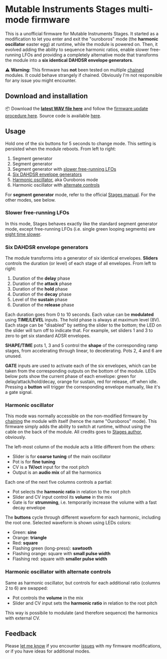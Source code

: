 Mutable Instruments Stages multi-mode firmware
==============================================

This is a unofficial firmware for Mutable Instruments Stages. It started as a modification to let you enter and exit the "ouroboros" mode (the **harmonic oscillator** easter egg) at runtime, while the module is powered on. Then, it evolved adding the ability to sequence harmonic ratios, enable slower free-running LFOs and providing a completely alternative mode that transforms the module into a **six identical DAHDSR envelope generators**.

⚠️ **Warning:** This firmware has **not** been tested on multiple [chained][1] modules. It could behave strangely if chained. Obviously I'm not responsible for any issue you might encounter.

[1]: https://mutable-instruments.net/modules/stages/manual/#chaining-modules


Download and installation
-------------------------

📦 Download the **[latest WAV file here][2]** and follow the [firmware update procedure here][3]. Source code is available [here][8].

[2]: https://github.com/joeSeggiola/eurorack/releases/latest
[3]: https://mutable-instruments.net/modules/stages/manual/#firmware
[8]: https://github.com/joeSeggiola/eurorack/tree/stages-multi/stages


Usage
-----

Hold one of the six buttons for 5 seconds to change mode. This setting is persisted when the module reboots. From left to right:

1. Segment generator
2. Segment generator
3. Segment generator with [slower free-running LFOs](#slower-free-running-lfos)
4. [Six DAHDSR envelope generators](#six-dahdsr-envelope-generators)
5. [Harmonic oscillator](#harmonic-oscillator), aka Ouroboros mode
6. Harmonic oscillator with [alternate controls](#harmonic-oscillator-with-alternate-controls)

For **segment generator** mode, refer to the official [Stages manual][4]. For the other modes, see below.

[4]: https://mutable-instruments.net/modules/stages/manual/


### Slower free-running LFOs

In this mode, Stages behaves exactly like the standard segment generator mode, except free-running LFOs (i.e. single green looping segments) are [eight time slower][5].

[5]: https://forum.mutable-instruments.net/t/stages/13643/54


### Six DAHDSR envelope generators

The module transforms into a generator of six identical envelopes. **Sliders** controls the duration (or level) of each stage of all envelopes. From left to right:

1. Duration of the **delay** phase
2. Duration of the **attack** phase
3. Duration of the **hold** phase
4. Duration of the **decay** phase
5. Level of the **sustain** phase
6. Duration of the **release** phase

Each duration goes from 0 to 10 seconds. Each value can be **modulated** using **TIME/LEVEL** inputs. The hold phase is always at maximum level (8V). Each stage can be "disabled" by setting the slider to the bottom; the LED on the slider will turn off to indicate that. For example, set sliders 1 and 3 to zero to get six standard ADSR envelopes.

**SHAPE/TIME** pots 1, 3 and 5 control the **shape** of the corresponding ramp stages, from accelerating through linear, to decelerating. Pots 2, 4 and 6 are unused.

**GATE** inputs are used to activate each of the six envelopes, which can be taken from the corresponding outputs on the bottom of the module. LEDs below pots show the current phase of each envelope: green for delay/attack/hold/decay, orange for sustain, red for release, off when idle. Pressing a **button** will trigger the corresponding envelope manually, like it's a gate signal.


### Harmonic oscillator

This mode was normally accessible on the non-modified firmware by [chaining][1] the module with itself (hence the name "Ouroboros" mode). This firmware simply adds the ability to switch at runtime, without using the cable on the back of the module. All credits goes to [Stages author][9], obviously.

[9]: https://github.com/pichenettes

The left-most column of the module acts a little different from the others:

- Slider is for **coarse tuning** of the main oscillator
- Pot is for **fine tuning**
- CV is a **1V/oct** input for the root pitch
- Output is an **audio mix** of all the harmonics

Each one of the next five columns controls a partial:

- Pot selects the **harmonic ratio** in relation to the root pitch
- Slider and CV input control its **volume** in the mix
- Gate is for **strumming**, i.e. temporarily increase the volume with a fast decay envelope

The **buttons** cycle through different waveform for each harmonic, including the root one. Selected waveform is shown using LEDs colors:

- Green: **sine**
- Orange: **triangle**
- Red: **square**
- Flashing green (long-press): **sawtooth**
- Flashing orange: square with **small pulse width**
- Flashing red: square with **smaller pulse width**


### Harmonic oscillator with alternate controls

Same as harmonic oscillator, but controls for each additional ratio (columns 2 to 6) are swapped:

- Pot controls the **volume** in the mix
- Slider and CV input sets the **harmonic ratio** in relation to the root pitch

This way is possibile to modulate (and therefore sequence) the harmonics with external CV.


Feedback
--------

Please [let me know][6] if you encounter [issues][7] with my firmware modifications, or if you have ideas for additional modes.

[6]: https://github.com/joeSeggiola/eurorack/issues/new
[7]: https://github.com/joeSeggiola/eurorack/issues

